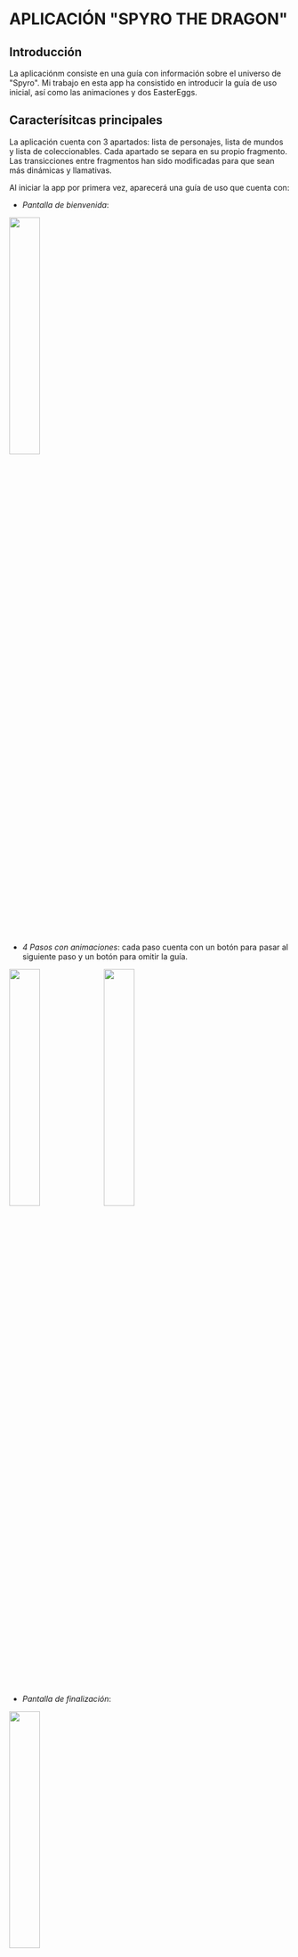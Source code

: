 # APLICACIÓN "SPYRO THE DRAGON" ##

## Introducción ##

La aplicaciónm consiste en una guía con información sobre el universo de "Spyro". Mi trabajo en esta app ha consistido en introducir la guía de uso inicial, así como las animaciones y dos EasterEggs.

## Caracterísitcas principales ##

La aplicación cuenta con 3 apartados: lista de personajes, lista de mundos y lista de coleccionables. Cada apartado se separa en su propio fragmento. Las transicciones entre fragmentos han sido modificadas para que sean más dinámicas y llamativas.

Al iniciar la app por primera vez, aparecerá una guía de uso que cuenta con:
- *Pantalla de bienvenida*:
  
<img src="https://github.com/user-attachments/assets/7b21d4ee-99ac-4274-9da6-953a054bf074" width="33%" height="33%">

- *4 Pasos con animaciones*: cada paso cuenta con un botón para pasar al siguiente paso y un botón para omitir la guía.
  
<img src="https://github.com/user-attachments/assets/122d54e0-f0b3-481d-ae9c-321181de7a3b" width="33%" height="33%">
<img src="https://github.com/user-attachments/assets/b6bd7381-818d-44d9-b275-914eeb2326f8" width="33%" height="33%">

- *Pantalla de finalización*:

<img src="https://github.com/user-attachments/assets/c903824c-55cc-4e4a-ab44-ef764eaff0b3" width="33%" height="33%">

La guía solo debe aparecer la primera vez que abres las aplicación y finalices u omitas la guía. Sin embargo, para la realización de pruebas introduje la opción para poder reiniciar la necesidad de la guía: solo debes pulsar sobre la última opción de la lista de Coleccionables.

También cuenta con 2 EasterEgg:
- Al realizar una pulsación prolongada sobre Spyro en la lista de personajes, saldrá fuego de su boca (o algo similar).
- Al pulsar 4 veces sobre las gemas en la pantalla de coleccionables, se reproducirá un video sobre el mundo de Spyro.

La aplicación cuenta con sonidos ambientados en la temática.

## Video demostración ##

https://github.com/user-attachments/assets/2facb9a2-4482-4c03-877e-0aa5698d7a33

## Tecnologías utilizadas ##
La tecnología utilizada para mi parte del desarrollo han sido las siguientes:
- *ObjectAnimator* y *AnimatorSet* para las animaciones de la guía.
- *Canvas* para la animaación del fuego.
- *SharedPreferences* para guardar la necesidad de volver a aparecer la guía.
- *SoundPool* para la reproducción de sonidos.

### CÓMO CLONAR MI PROYECTO ###
- 1º Pulsa el botón "<>CODE" y copia el URL en la modalidad que te interese
- 2º Abre Git Bash y posicionate en el directorio donde te interese clonar el poyecto
- 3º Escribe el comando ''git clone'' seguido de la URL que has copiado en el primer paso. Pulsar "Enter" y se creará el clon del proyecto.

## MIS CONCLUSIONES ##
Este trabajo me ha resultado entretenido, pero muy laborioso. Sobre todo control de las animaaciones (las posiciones, el movimiento, la duración...) y la creación del fuego, el cual no ha quedado muy realista. 

El control de sonidos y la guía me ha resultaado sencillo.

En conclusióm, la tarea eraa corta, pero ha precisado mucho tiempo para poder controlar el uso de las nuevas herramientas.
